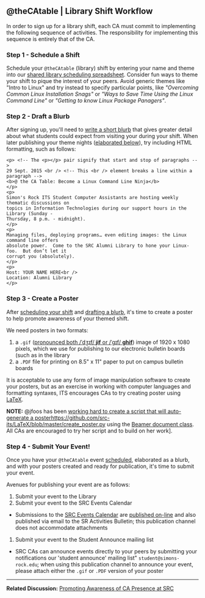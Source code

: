 ## @theCAtable | Library Shift Workflow

In order to sign up for a library shift, each CA must commit to implementing the following sequence of activities. The responsibility for implementing this sequence is entirely that of the CA.

### Step 1 - Schedule a Shift 

Schedule your `@theCAtable` (library) shift by entering your name and theme into our [shared library scheduling spreadsheet](https://docs.google.com/spreadsheets/d/1FewlLMx2gZrXYde-QG-gRwZ2wlV0cV4prEB3Aqq_nqI/edit#gid=1715420051). Consider fun ways to theme your shift to pique the interest of your peers. Avoid generic themes like "Intro to Linux" and try instead to specify particular points, like *"Overcoming Common Linux Installation Snags"* or *"Ways to Save Time Using the Linux Command Line"* or *"Getting to know Linux Package Panagers"*.

### Step 2 - Draft a Blurb

After signing up, you'll need to [write a short blurb](https://docs.google.com/document/d/1SPVvAdG80uYmMkC6F6FZyUjLHHarjOuaQ57Rq8Mqy58/edit) that gives greater detail about what students could expect from visiting your during your shift. When later publishing your theme nights ([elaborated below](https://github.com/src-its/ca-policies/blob/master/library-shift-policy.md#step-4---submit-your-event)), try including HTML formatting, such as follows:

```
<p> <!-- The <p></p> pair signify that start and stop of paragraphs -->
29 Sept. 2015 <br /> <!-- This <br /> element breaks a line within a paragraph -->
<b>@ the CA Table: Become a Linux Command Line Ninja</b>
</p>
<p>
Simon's Rock ITS Student Computer Assistants are hosting weekly thematic discussions on 
topics in Information Technologies during our support hours in the Library (Sunday - 
Thursday, 8 p.m. - midnight).
</p>
<p>
Managing files, deploying programs… even editing images: the Linux command line offers 
absolute power.  Come to the SRC Alumni Library to hone your Linux-foo.  But don’t let it 
corrupt you (absolutely).
</p>
<p>
Host: YOUR NAME HERE<br />
Location: Alumni Library
</p>
```


### Step 3 - Create a Poster

After [scheduling your shift](https://docs.google.com/spreadsheets/d/1FewlLMx2gZrXYde-QG-gRwZ2wlV0cV4prEB3Aqq_nqI/edit#gid=1715420051&vpid=A1) and [drafting a blurb](https://docs.google.com/document/d/1SPVvAdG80uYmMkC6F6FZyUjLHHarjOuaQ57Rq8Mqy58/edit), it's time to create a poster to help promote awareness of your themed shift.

We need posters in two formats:

1. a `.gif` ([pronounced both /ˈdʒɪf/ **jif** or /ˈɡɪf/ **ghif**](https://en.wikipedia.org/wiki/GIF)) image of 1920 x 1080 pixels, which we use for publishing to our electronic bulletin boards (such as in the library
2. a `.PDF` file for printing on 8.5" x 11" paper to put on campus bulletin boards

It is acceptable to use any form of image manipulation software to create your posters, but as an exercise in working with computer languages and formatting syntaxes, ITS encourages CAs to try creating poster using [LaTeX](https://www.latex-project.org/).

**NOTE:** @jfoos has been [working hard to create a script that will auto-generate a poster]()https://github.com/src-its/LaTeX/blob/master/create_poster.py using the [Beamer document class](https://en.wikipedia.org/wiki/Beamer_(LaTeX)). All CAs are encouraged to try her script and to build on her work].


### Step 4 - Submit Your Event!

Once you have your `@theCAtable` event [scheduled](https://docs.google.com/spreadsheets/d/1FewlLMx2gZrXYde-QG-gRwZ2wlV0cV4prEB3Aqq_nqI/edit#gid=1715420051), elaborated as a blurb, and with your posters created and ready for publication, it's time to submit your event.

Avenues for publishing your event are as follows:

1. Submit your event to the Library
1.  Submit your event to the SRC Events Calendar
   * Submissions to the [SRC Events Calendar](http://simons-rock.edu/events/index.php?com=submit) are [published on-line](http://simons-rock.edu/events/) and also published via email to the SR Activities Bulletin; this publication channel does not accommodate attachments
1.  Submit your event to the Student Announce mailing list
   * SRC CAs can announce events directly to your peers by submitting your notifications our 'student announce' mailing list" `student@simons-rock.edu`; when using this publication channel to announce your event, please attach either the `.gif` or `.PDF` version of your poster


---

**Related Discussion:** [Promoting Awareness of CA Presence at SRC](https://github.com/src-its/help-content/blob/master/markdown/CA-table_awareness.md)


